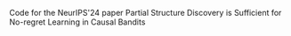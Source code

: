 Code for the NeurIPS'24 paper Partial Structure Discovery is Sufficient for No-regret Learning in Causal Bandits
